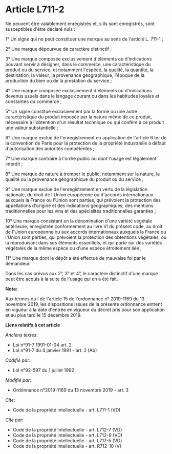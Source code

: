 # Article L711-2

Ne peuvent être valablement enregistrés et, s'ils sont enregistrés, sont susceptibles d'être déclaré nuls : 

1° Un signe qui ne peut constituer une marque au sens de l'article L. 711-1 ; 

2° Une marque dépourvue de caractère distinctif ; 

3° Une marque composée exclusivement d'éléments ou d'indications pouvant servir à désigner, dans le commerce, une
caractéristique du produit ou du service, et notamment l'espèce, la qualité, la quantité, la destination, la valeur, la
provenance géographique, l'époque de la production du bien ou de la prestation du service ; 

4° Une marque composée exclusivement d'éléments ou d'indications devenus usuels dans le langage courant ou dans les habitudes
loyales et constantes du commerce ; 

5° Un signe constitué exclusivement par la forme ou une autre caractéristique du produit imposée par la nature même de ce
produit, nécessaire à l'obtention d'un résultat technique ou qui confère à ce produit une valeur substantielle ; 

6° Une marque exclue de l'enregistrement en application de l'article 6 ter de la convention de Paris pour la protection de la
propriété industrielle à défaut d'autorisation des autorités compétentes ; 

7° Une marque contraire à l'ordre public ou dont l'usage est légalement interdit ; 

8° Une marque de nature à tromper le public, notamment sur la nature, la qualité ou la provenance géographique du produit ou
du service ; 

9° Une marque exclue de l'enregistrement en vertu de la législation nationale, du droit de l'Union européenne ou d'accords
internationaux auxquels la France ou l'Union sont parties, qui prévoient la protection des appellations d'origine et des
indications géographiques, des mentions traditionnelles pour les vins et des spécialités traditionnelles garanties ; 

10° Une marque consistant en la dénomination d'une variété végétale antérieure, enregistrée conformément au livre VI du
présent code, au droit de l'Union européenne ou aux accords internationaux auxquels la France ou l'Union sont parties, qui
prévoient la protection des obtentions végétales, ou la reproduisant dans ses éléments essentiels, et qui porte sur des
variétés végétales de la même espèce ou d'une espèce étroitement liée ; 

11° Une marque dont le dépôt a été effectué de mauvaise foi par le demandeur. 

Dans les cas prévus aux 2°, 3° et 4°, le caractère distinctif d'une marque peut être acquis à la suite de l'usage qui en a
été fait.

**Nota:**

Aux termes du I de l'article 15 de l'ordonnance n° 2019-1169 du 13 novembre 2019, les dispositions issues de la présente
ordonnance entrent en vigueur à la date d'entrée en vigueur du décret pris pour son application et au plus tard le 15
décembre 2019.

**Liens relatifs à cet article**

_Anciens textes_:

  - Loi n°91-7 1991-01-04 art. 2
  - Loi n°91-7 du 4 janvier 1991 - art. 2 (Ab)

_Codifié par_:

  - Loi n°92-597 du 1 juillet 1992

_Modifié par_:

  - Ordonnance n°2019-1169 du 13 novembre 2019 - art. 3

_Cite_:

  - Code de la propriété intellectuelle - art. L711-1 (VD)

_Cité par_:

  - Code de la propriété intellectuelle - art. L712-7 (VD)
  - Code de la propriété intellectuelle - art. L712-9 (VD)
  - Code de la propriété intellectuelle - art. L717-5 (VD)
  - Code de la propriété intellectuelle - art. R712-10 (V)
